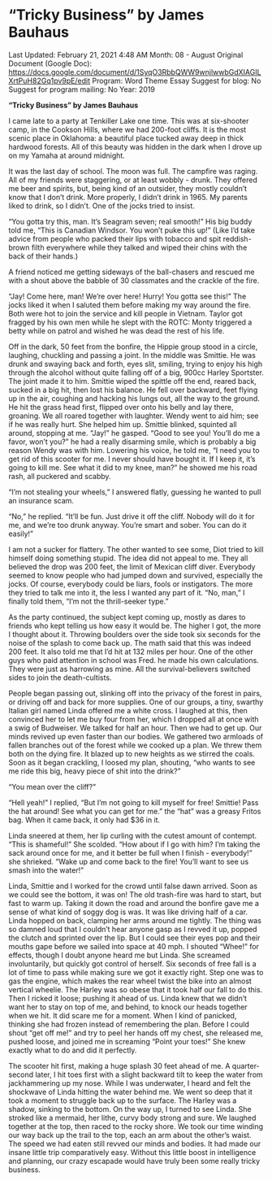 # “Tricky Business” by James Bauhaus

Last Updated: February 21, 2021 4:48 AM
Month: 08 - August
Original Document (Google Doc): https://docs.google.com/document/d/1SyqO3RbbQWW9wnjlwwbGdXIAGILXrtPuH82Gq1pv9pE/edit
Program: Word Theme Essay
Suggest for blog: No
Suggest for program mailing: No
Year: 2019

**“Tricky Business” by James Bauhaus**

I came late to a party at Tenkiller Lake one time. This was at six-shooter camp, in the Cookson Hills, where we had 200-foot cliffs. It is the most scenic place in Oklahoma: a beautiful place tucked away deep in thick hardwood forests. All of this beauty was hidden in the dark when I drove up on my Yamaha at around midnight.

It was the last day of school. The moon was full. The campfire was raging. All of my friends were staggering, or at least wobbly - drunk. They offered me beer and spirits, but, being kind of an outsider, they mostly couldn’t know that I don’t drink. More properly, I didn’t drink in 1965. My parents liked to drink, so I didn’t. One of the jocks tried to insist.

“You gotta try this, man. It’s Seagram seven; real smooth!” His big buddy told me, “This is Canadian Windsor. You won’t puke this up!” (Like I’d take advice from people who packed their lips with tobacco and spit reddish-brown filth everywhere while they talked and wiped their chins with the back of their hands.)

A friend noticed me getting sideways of the ball-chasers and rescued me with a shout above the babble of 30 classmates and the crackle of the fire.

“Jay! Come here, man! We’re over here! Hurry! You gotta see this!” The jocks liked it when I saluted them before making my way around the fire. Both were hot to join the service and kill people in Vietnam. Taylor got fragged by his own men while he slept with the ROTC: Monty triggered a betty while on patrol and wished he was dead the rest of his life.

Off in the dark, 50 feet from the bonfire, the Hippie group stood in a circle, laughing, chuckling and passing a joint. In the middle was Smittie. He was drunk and swaying back and forth, eyes slit, smiling, trying to enjoy his high through the alcohol without quite falling off of a big, 900cc Harley Sportster. The joint made it to him. Smittie wiped the spittle off the end, reared back, sucked in a big hit, then lost his balance. He fell over backward, feet flying up in the air, coughing and hacking his lungs out, all the way to the ground. He hit the grass head first, flipped over onto his belly and lay there, groaning. We all roared together with laughter. Wendy went to aid him; see if he was really hurt. She helped him up. Smittie blinked, squinted all around, stopping at me. “Jay!” he gasped. “Good to see you! You’ll do me a favor, won’t you?” he had a really disarming smile, which is probably a big reason Wendy was with him. Lowering his voice, he told me, “I need you to get rid of this scooter for me. I never should have bought it. If I keep it, it’s going to kill me. See what it did to my knee, man?” he showed me his road rash, all puckered and scabby.

“I’m not stealing your wheels,” I answered flatly, guessing he wanted to pull an insurance scam.

“No,” he replied. “It’ll be fun. Just drive it off the cliff. Nobody will do it for me, and we’re too drunk anyway. You’re smart and sober. You can do it easily!”

I am not a sucker for flattery. The other wanted to see some, Diot tried to kill himself doing something stupid. The idea did not appeal to me. They all believed the drop was 200 feet, the limit of Mexican cliff diver. Everybody seemed to know people who had jumped down and survived, especially the jocks. Of course, everybody could be liars, fools or instigators. The more they tried to talk me into it, the less I wanted any part of it. “No, man,” I finally told them, “I’m not the thrill-seeker type.”

As the party continued, the subject kept coming up, mostly as dares to friends who kept telling us how easy it would be. The higher I got, the more I thought about it. Throwing boulders over the side took six seconds for the noise of the splash to come back up. The math said that this was indeed 200 feet. It also told me that I’d hit at 132 miles per hour. One of the other guys who paid attention in school was Fred. he made his own calculations. They were just as harrowing as mine. All the survival-believers switched sides to join the death-cultists.

People began passing out, slinking off into the privacy of the forest in pairs, or driving off and back for more supplies. One of our groups, a tiny, swarthy Italian girl named Linda offered me a white cross. I laughed at this, then convinced her to let me buy four from her, which I dropped all at once with a swig of Budweiser. We talked for half an hour. Then we had to get up. Our minds revived up even faster than our bodies. We gathered two armloads of fallen branches out of the forest while we cooked up a plan. We threw them both on the dying fire. It blazed up to new heights as we stirred the coals. Soon as it began crackling, I loosed my plan, shouting, “who wants to see me ride this big, heavy piece of shit into the drink?”

“You mean over the cliff?”

“Hell yeah!” I replied, “But I’m not going to kill myself for free! Smittie! Pass the hat around! See what you can get for me.” the “hat” was a greasy Fritos bag. When it came back, it only had $36 in it.

Linda sneered at them, her lip curling with the cutest amount of contempt. “This is shameful!” She scolded. “How about if I go with him? I’m taking the sack around once for me, and it better be full when I finish - everybody!” she shrieked. “Wake up and come back to the fire! You’ll want to see us smash into the water!”

Linda, Smittie and I worked for the crowd until false dawn arrived. Soon as we could see the bottom, it was on! The old trash-fire was hard to start, but fast to warm up. Taking it down the road and around the bonfire gave me a sense of what kind of soggy dog is was. It was like driving half of a car. Linda hopped on back, clamping her arms around me tightly. The thing was so damned loud that I couldn’t hear anyone gasp as I revved it up, popped the clutch and sprinted over the lip. But I could see their eyes pop and their mouths gape before we sailed into space at 40 mph. I shouted “Whee!” for effects, though I doubt anyone heard me but Linda. She screamed involuntarily, but quickly got control of herself. Six seconds of free fall is a lot of time to pass while making sure we got it exactly right. Step one was to gas the engine, which makes the rear wheel twist the bike into an almost vertical wheelie. The Harley was so obese that it took half our fall to do this. Then I ricked it loose; pushing it ahead of us. Linda knew that we didn’t want her to stay on top of me, and behind, to knock our heads together when we hit. It did scare me for a moment. When I kind of panicked, thinking she had frozen instead of remembering the plan. Before I could shout “get off me!” and try to peel her hands off my chest, she released me, pushed loose, and joined me in screaming “Point your toes!” She knew exactly what to do and did it perfectly.

The scooter hit first, making a huge splash 30 feet ahead of me. A quarter-second later, I hit toes first with a slight backward tilt to keep the water from jackhammering up my nose. While I was underwater, I heard and felt the shockwave of Linda hitting the water behind me. We went so deep that it took a moment to struggle back up to the surface. The Harley was a shadow, sinking to the bottom. On the way up, I turned to see Linda. She stroked like a mermaid, her lithe, curvy body strong and sure. We laughed together at the top, then raced to the rocky shore. We took our time winding our way back up the trail to the top, each an arm about the other’s waist. The speed we had eaten still revved our minds and bodies. It had made our insane little trip comparatively easy. Without this little boost in intelligence and planning, our crazy escapade would have truly been some really tricky business.